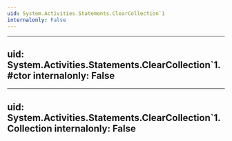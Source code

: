 ```yaml
---
uid: System.Activities.Statements.ClearCollection`1
internalonly: False
---
```


---
uid: System.Activities.Statements.ClearCollection`1.#ctor
internalonly: False
---

---
uid: System.Activities.Statements.ClearCollection`1.Collection
internalonly: False
---
